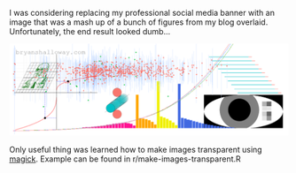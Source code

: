 I was considering replacing my professional social media banner with an image that was a mash up of a bunch of figures from my blog overlaid. Unfortunately, the end result looked dumb...

![](images-overlay.png)

Only useful thing was learned how to make images transparent using [magick](https://github.com/ropensci/magick). Example can be found in r/make-images-transparent.R